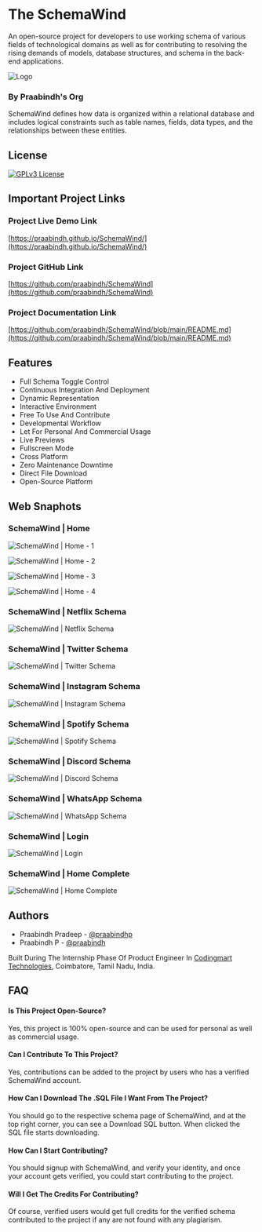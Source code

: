 
# The SchemaWind

An open-source project for developers to use working schema of various fields of technological domains as well as for contributing to resolving the rising demands of models, database structures, and schema in the back-end applications.

![Logo](https://iili.io/HWjzl4a.png)

### By Praabindh's Org

SchemaWind defines how data is organized within a relational database and includes logical constraints such as table names, fields, data types, and the relationships between these entities.

## License

[![GPLv3 License](https://img.shields.io/badge/License-GPL%20v3-yellow.svg)](https://opensource.org/licenses/)

## Important Project Links
### Project Live Demo Link

[https://praabindh.github.io/SchemaWind/](https://praabindh.github.io/SchemaWind/)

### Project GitHub Link

[https://github.com/praabindh/SchemaWind](https://github.com/praabindh/SchemaWind)

### Project Documentation Link

[https://github.com/praabindh/SchemaWind/blob/main/README.md](https://github.com/praabindh/SchemaWind/blob/main/README.md)

## Features

- Full Schema Toggle Control
- Continuous Integration And Deployment
- Dynamic Representation
- Interactive Environment
- Free To Use And Contribute
- Developmental Workflow
- Let For Personal And Commercial Usage
- Live Previews
- Fullscreen Mode
- Cross Platform
- Zero Maintenance Downtime
- Direct File Download
- Open-Source Platform

## Web Snaphots

### SchemaWind | Home

![SchemaWind | Home - 1](https://iili.io/HWj1aOF.png)

![SchemaWind | Home - 2](https://iili.io/HWj17HP.png)

![SchemaWind | Home - 3](https://iili.io/HWj1RUB.png)

![SchemaWind | Home - 4](https://iili.io/HWj1YR1.png)

### SchemaWind | Netflix Schema

![SchemaWind | Netflix Schema](https://iili.io/HWj1exs.png)

### SchemaWind | Twitter Schema

![SchemaWind | Twitter Schema](https://iili.io/HWj1vsf.png)

### SchemaWind | Instagram Schema

![SchemaWind | Instagram Schema](https://iili.io/HWj1wOX.png)

### SchemaWind | Spotify Schema

![SchemaWind | Spotify Schema](https://iili.io/HWj1kWG.png)

### SchemaWind | Discord Schema

![SchemaWind | Discord Schema](https://iili.io/HWj1cDg.png)

### SchemaWind | WhatsApp Schema

![SchemaWind | WhatsApp Schema](https://iili.io/HWj1Sf4.png)

### SchemaWind | Login

![SchemaWind | Login](https://iili.io/HWj1MfR.png)

### SchemaWind | Home Complete

![SchemaWind | Home Complete](https://iili.io/HWj1WUN.png)

## Authors

- Praabindh Pradeep - [@praabindhp](https://www.github.com/praabindhp)
- Praabindh P - [@praabindh](https://www.github.com/praabindh)

Built During The Internship Phase Of Product Engineer In [Codingmart Technologies](https://codingmart.com/), Coimbatore, Tamil Nadu, India.

## FAQ

#### Is This Project Open-Source?

Yes, this project is 100% open-source and can be used for personal as well as commercial usage.

#### Can I Contribute To This Project?

Yes, contributions can be added to the project by users who has a verified SchemaWind account.

#### How Can I Download The .SQL File I Want From The Project?

You should go to the respective schema page of SchemaWind, and at the top right corner, you can see a Download SQL button. When clicked the SQL file starts downloading.

#### How Can I Start Contributing?

You should signup with SchemaWind, and verify your identity, and once your account gets verified, you could start contributing to the project.

#### Will I Get The Credits For Contributing?

Of course, verified users would get full credits for the verified schema contributed to the project if any are not found with any plagiarism.
